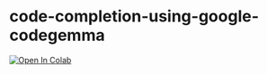 # code-completion-using-google-codegemma

[![Open In Colab](https://colab.research.google.com/assets/colab-badge.svg)](https://colab.research.google.com/github/ak2742/code-completion-using-google-codegemma/blob/main/CodeGemma_Gradio.ipynb)
